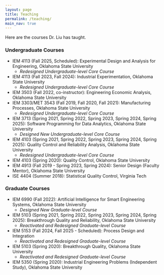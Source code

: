 ```yaml
---
layout: page
title: Teaching
permalink: /teaching/
main_nav: true
---
```


Here are the courses Dr. Liu has taught.

### Undergraduate Courses

* IEM 4113 (Fall 2025, Scheduled): Experimental Design and Analysis for Engineering, Oklahoma State University
    * *Redesigned Undergraduate-level Core Course* 
* IEM 4113 (Fall 2023, Fall 2024): Industrial Experimentation, Oklahoma State University
    * *Redesigned Undergraduate-level Core Course* 
* IEM 3503 (Fall 2022, co-instructor): Engineering Economic Analysis, Oklahoma State University
* IEM 3303/MET 3543 (Fall 2019, Fall 2020, Fall 2021): Manufacturing Processes, Oklahoma State University
    * *Redesigned Undergraduate-level Core Course* 
* IEM 3713 (Spring 2021, Spring 2022, Spring 2023, Spring 2024, Spring 2025): Software Programming for Data Analytics, Oklahoma State University
    * *Designed New Undergraduate-level Core Course* 
* IEM 4103 (Spring 2021, Spring 2022, Spring 2023, Spring 2024, Spring 2025):  Quality Control and Reliability Analysis, Oklahoma State University
    * *Redesigned Undergraduate-level Core Course* 
* IEM 4103 (Spring 2020): Quality Control, Oklahoma State University
* IEM 4913 (Fall 2019 - Spring 2023, Spring 2024): Senior Design (Faculty Mentor), Oklahoma State University
* ISE 4404 (Summer 2018): Statistical Quality Control, Virginia Tech


### Graduate Courses

* IEM 6990 (Fall 2022): Artificial Intelligence for Smart Engineering Systems, Oklahoma State University
    * *Designed New Graduate-level Course*
* IEM 5103 (Spring 2021, Spring 2022, Spring 2023, Spring 2024, Spring 2025): Breakthrough Quality and Reliability, Oklahoma State University
    * *Reactivated and Redesigned Graduate-level Course*
* IEM 5153 (Fall 2024, Fall 2025 - Scheduled): Process Design and Integration
    * *Reactivated and Redesigned Graduate-level Course*
* IEM 5103 (Spring 2020): Breakthrough Quality, Oklahoma State University
    * *Reactivated and Redesigned Graduate-level Course*
* IEM 5350 (Spring 2020): Industrial Engineering Problems (Independent Study), Oklahoma State University


